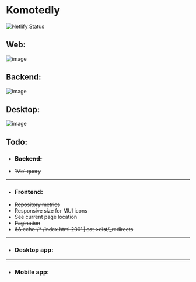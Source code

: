 # Komotedly
[![Netlify Status](https://api.netlify.com/api/v1/badges/e383eddc-1e58-4e97-ab87-aa06c65c78f0/deploy-status)](https://app.netlify.com/sites/komotedly/deploys)

## Web:
![image](https://user-images.githubusercontent.com/58357980/167415662-bb4d8d87-c8ae-43a0-9c35-3cab17ccaf5f.png)

## Backend:
![image](https://user-images.githubusercontent.com/58357980/167416533-d32ded8a-00c8-4c8a-b12e-167a039df82e.png)

## Desktop:
![image](https://user-images.githubusercontent.com/58357980/167415863-ce87e9df-f10e-4cc5-96fb-a0635db7cb59.png)


<h2>Todo:</h2>
<ul>
<li><strike><h3><b>Backend:</b></h3></strike>
<li><strike>'Me' query</strike>
</ul>
<hr>
<ul>
<li><h3><b>Frontend:</b></h3>
<li><strike>Repository metrics</strike>
<li>Responsive size for MUI icons
<li>See current page location
<li><strike>Pagination</strike>
<li><strike> && echo ‘/* /index.html 200’ | cat >dist/_redirects</strike>
</ul>
<hr>
<ul>
<li><h3><b>Desktop app:</b></h3>
  
</ul>
<hr>
<ul>
<li><h3><b>Mobile app:</b></h3>
</ul>
